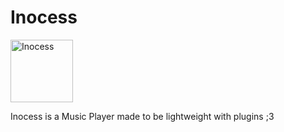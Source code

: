 # Inocess
<img src="https://github.com/Jox0101011/player-inocess/img/banner.png" width="100" height="100" alt="Inocess">
<p> Inocess is a Music Player made to be lightweight with plugins ;3</p>
